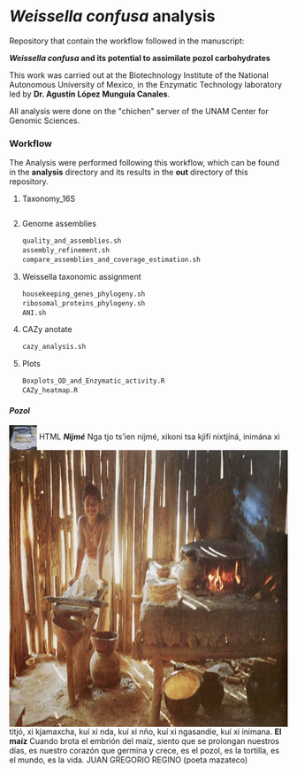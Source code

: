 # *Weissella confusa* analysis

Repository that contain the workflow followed in the manuscript:

***Weissella confusa* and its potential to assimilate pozol carbohydrates**

This work was carried out at the Biotechnology Institute of the National Autonomous University of Mexico, in the Enzymatic Technology laboratory led by **Dr. Agustín López Munguía Canales**.

All analysis were done on the "chichen" server of the UNAM Center for Genomic Sciences.

### Workflow

The Analysis were performed following this workflow, which can be found in the **analysis** directory and its results in the **out** directory of this repository.

1. Taxonomy_16S

   ```bash
   
   ```

2. Genome assemblies

   ```bash
   quality_and_assemblies.sh
   assembly_refinement.sh
   compare_assemblies_and_coverage_estimation.sh
   ```

3. Weissella taxonomic assignment

   ```bash
   housekeeping_genes_phylogeny.sh
   ribosomal_proteins_phylogeny.sh
   ANI.sh
   ```

4. CAZy anotate

   ```bash
   cazy_analysis.sh
   ```

5. Plots

   ```bash
   Boxplots_OD_and_Enzymatic_activity.R
   CAZy_heatmap.R
   ```



####                                                   *Pozol*

<img src="Pozol.jpg" style="zoom:10%;" width="500" height="450" align="center"/>
<img src="maiz.png" width="600" height="500" align="right"/>
HTML</>
<i><b>Nijmé</b></i>
Nga tjo ts’ien nijmé,
xikoni tsa kjifí nixtjíná,
inimána xi titjó, xi kjamaxcha,
kuí xi nda, kuí xi nño,
kuí xi ngasandie, kuí xi inimana.
<b>El maíz</b>
Cuando brota el embrión del maíz,
siento que se prolongan nuestros días,
es nuestro corazón que germina y crece,
es el pozol, es la tortilla,
es el mundo, es la vida.
JUAN GREGORIO REGINO (poeta mazateco)

